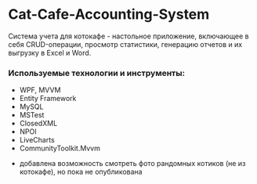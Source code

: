 # Cat-Cafe-Accounting-System

Система учета для котокафе - настольное приложение, включающее в себя CRUD-операции, просмотр статистики, генерацию отчетов и их выгрузку в Excel и Word.

### Используемые технологии и инструменты:

- WPF, MVVM
- Entity Framework
- MySQL
- MSTest
- ClosedXML
- NPOI
- LiveCharts
- CommunityToolkit.Mvvm

* добавлена возможность смотреть фото рандомных котиков (не из котокафе), но пока не опубликована
